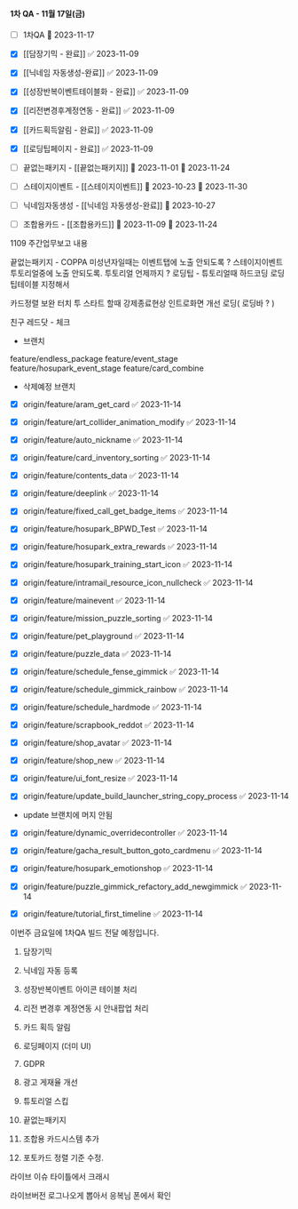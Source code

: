 

#### 1차 QA - 11월 17일(금)
- [ ] 1차QA 📅 2023-11-17 
- [x] [[담장기믹 - 완료]] ✅ 2023-11-09
- [x] [[닉네임 자동생성-완료]] ✅ 2023-11-09
- [x] [[성장반복이벤트테이블화 - 완료]] ✅ 2023-11-09
- [x] [[리전변경후계정연동 - 완료]] ✅ 2023-11-09
- [x] [[카드획득알림 - 완료]] ✅ 2023-11-09
- [x] [[로딩팁페이지 - 완료]] ✅ 2023-11-09



- [ ] 끝없는패키지 - [[끝없는패키지]]  🛫 2023-11-01  📅 2023-11-24
- [ ] 스테이지이벤트 - [[스테이지이벤트]] 🛫 2023-10-23 📅 2023-11-30 
- [ ] 닉네임자동생성 - [[닉네임 자동생성-완료]] 📅 2023-10-27
- [ ] 조합용카드 - [[조합용카드]] 🛫 2023-11-09 📅 2023-11-24 



1109 주간업무보고 내용

끝없는패키지 - COPPA 미성년자일때는 이벤트탭에 노출 안되도록 ?
스테이지이벤트 투토리얼중에 노출 안되도록. 투토리얼 언제까지 ?
로딩팁 - 튜토리얼때 하드코딩 로딩팁테이블 지정해서



카드정렬 보완
터치 투 스타트 할때 강제종료현상
인트로화면 개선 로딩( 로딩바 ? )



친구 레드닷 - 체크 


- 브랜치

feature/endless_package 
feature/event_stage
feature/hosupark_event_stage
feature/card_combine



- 삭제예정 브랜치
- [x] origin/feature/aram_get_card ✅ 2023-11-14
- [x] origin/feature/art_collider_animation_modify ✅ 2023-11-14
- [x] origin/feature/auto_nickname ✅ 2023-11-14
- [x] origin/feature/card_inventory_sorting ✅ 2023-11-14
- [x] origin/feature/contents_data ✅ 2023-11-14
- [x] origin/feature/deeplink ✅ 2023-11-14
- [x] origin/feature/fixed_call_get_badge_items ✅ 2023-11-14
- [x] origin/feature/hosupark_BPWD_Test ✅ 2023-11-14
- [x] origin/feature/hosupark_extra_rewards ✅ 2023-11-14
- [x] origin/feature/hosupark_training_start_icon ✅ 2023-11-14
- [x] origin/feature/intramail_resource_icon_nullcheck ✅ 2023-11-14
- [x] origin/feature/mainevent ✅ 2023-11-14
- [x] origin/feature/mission_puzzle_sorting ✅ 2023-11-14
- [x] origin/feature/pet_playground ✅ 2023-11-14
- [x] origin/feature/puzzle_data ✅ 2023-11-14
- [x] origin/feature/schedule_fense_gimmick ✅ 2023-11-14
- [x] origin/feature/schedule_gimmick_rainbow ✅ 2023-11-14
- [x] origin/feature/schedule_hardmode ✅ 2023-11-14
- [x] origin/feature/scrapbook_reddot ✅ 2023-11-14
- [x] origin/feature/shop_avatar ✅ 2023-11-14
- [x] origin/feature/shop_new ✅ 2023-11-14
- [x] origin/feature/ui_font_resize ✅ 2023-11-14
- [x] origin/feature/update_build_launcher_string_copy_process ✅ 2023-11-14


- update 브랜치에 머지 안됨
- [x] origin/feature/dynamic_overridecontroller ✅ 2023-11-14
- [x] origin/feature/gacha_result_button_goto_cardmenu ✅ 2023-11-14
- [x] origin/feature/hosupark_emotionshop ✅ 2023-11-14
- [x] origin/feature/puzzle_gimmick_refactory_add_newgimmick ✅ 2023-11-14
- [x] origin/feature/tutorial_first_timeline ✅ 2023-11-14



이번주 금요일에 1차QA 빌드 전달 예정입니다. 

1. 담장기믹
2. 닉네임 자동 등록
3. 성장반복이벤트 아이콘 테이블 처리
4. 리전 변경후 계정연동 시 안내팝업 처리
5. 카드 획득 알림
6. 로딩페이지 (더미 UI)
7. GDPR
8. 광고 게재율 개선



1. 튜토리얼 스킵
2. 끝없는패키지
3. 조합용 카드시스템 추가
4. 포토카드 정렬 기준 수정.




라이브 이슈
 타이틀에서 크래시

라이브버전 로그나오게 뽑아서 응복님 폰에서 확인

